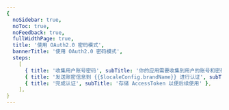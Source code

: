 ```yaml
---
{
  noSidebar: true,
  noToc: true,
  noFeedback: true,
  fullWidthPage: true,
  title: '使用 OAuth2.0 密码模式',
  bannerTitle: '使用 OAuth2.0 密码模式',
  steps:
    [
      { title: '收集用户账号密码', subTitle: '你的应用需要收集到用户的账号和密码' },
      { title: '发送账密信息到 {{$localeConfig.brandName}} 进行认证', subTitle: '将用户的账号密码密码直接发送到 {{$localeConfig.brandName}} 进行认证' },
      { title: '完成认证', subTitle: '存储 AccessToken 以便后续使用' },
    ],
}
---
```


<IntegrationDetail/>
